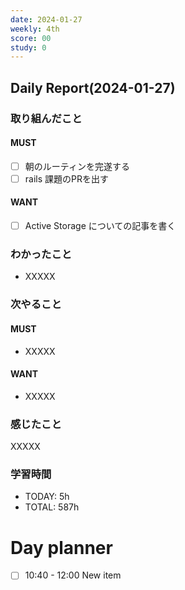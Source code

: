 ```yaml
---
date: 2024-01-27
weekly: 4th
score: 00
study: 0
---
```

## Daily Report(2024-01-27)
### 取り組んだこと
#### MUST
- [ ] 朝のルーティンを完遂する
- [ ] rails 課題のPRを出す
#### WANT
- [ ] Active Storage についての記事を書く
### わかったこと
- XXXXX
### 次やること
#### MUST
- XXXXX
#### WANT
- XXXXX
### 感じたこと
XXXXX
### 学習時間
- TODAY: 5h
- TOTAL: 587h


# Day planner

- [ ] 10:40 - 12:00 New item